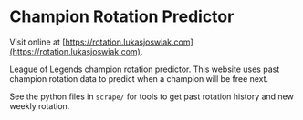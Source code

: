 # Champion Rotation Predictor

Visit online at [https://rotation.lukasjoswiak.com](https://rotation.lukasjoswiak.com).

League of Legends champion rotation predictor. This website uses past champion rotation data to predict when a champion will be free next.

See the python files in `scrape/` for tools to get past rotation history and new weekly rotation.
